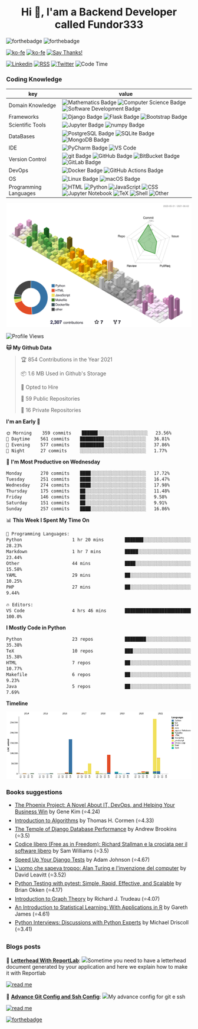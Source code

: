 <h1 align="center">Hi 👋, I'am a Backend Developer called Fundor333</h1>


![forthebadge](https://forthebadge.com/images/badges/you-didnt-ask-for-this.svg)
![forthebadge](https://forthebadge.com/images/badges/powered-by-electricity.svg)

[![ko-fe](https://img.shields.io/badge/Ko--fi-donate-F16061?logo=Ko-fi&style=for-the-badge)](https://ko-fi.com/fundor333)
[![ko-fe](https://img.shields.io/badge/Buy%20me%20a%20coffe-donate-FFDD00?logo=Buy-me-a-Coffee&style=for-the-badge)](https://www.buymeacoffee.com/fundor333)
[![Say Thanks!](https://img.shields.io/badge/Say%20Thanks-thank-1EAEDB.svg?style=for-the-badge)](https://saythanks.io/to/github@fundor333.com)

[![Linkedin](https://img.shields.io/badge/LinkedIn-connect-0077B5?style=for-the-badge&logo=linkedin)](https://www.linkedin.com/in/%F0%9F%90%8D-matteo-scarpa-78969263/
)
[![RSS](https://img.shields.io/badge/RSS-read-FFA500?logo=rss&style=for-the-badge)](https:fundor333.com/index.xml)
[![Twitter](https://img.shields.io/badge/Twitter-follow-1DA1F2?logo=twitter&style=for-the-badge)](https://twitter.com/fundor333)
![Code Time](https://img.shields.io/endpoint?url=https://codetime-api.datreks.com/badge/1371?logoColor=white%26project=%26recentMS=0%26showProject=false&style=for-the-badge)

### Coding Knowledge

key                      |value
-------------------------|-------------------------------------------------------------------
Domain Knowledge         | ![Mathematics Badge](https://img.shields.io/badge/-Mathematics-f73e3e?style=for-the-badge&logo=mathworks&logoColor=white&color=f73e3e) ![Computer Science Badge](https://img.shields.io/badge/-Computer%20Science-7b18a2?style=for-the-badge&logo=smartthings&logoColor=white&color=7b18a2) ![Software Development Badge](https://img.shields.io/badge/-Software%20Development-fbc157?style=for-the-badge&logo=webpack&logoColor=000&color=fbc157)
Frameworks               | ![Django Badge](https://img.shields.io/badge/-Django-092E20?style=for-the-badge&logo=Django&logoColor=white&color=092E20) ![Flask Badge](https://img.shields.io/badge/-Flask-000000?style=for-the-badge&logo=Flask&logoColor=white&color=000000)  ![Bootstrap Badge](https://img.shields.io/badge/-Bootstrap-7952B3?style=for-the-badge&logo=Bootstrap&logoColor=white&color=7952B3)
Scientific Tools         | ![Jupyter Badge](https://img.shields.io/badge/-Jupyter-F37626?style=for-the-badge&logo=Jupyter&logoColor=white&color=F37626) ![numpy Badge](https://img.shields.io/badge/-numpy-013243?style=for-the-badge&logo=numpy&logoColor=white&color=013243)
DataBases                | ![PostgreSQL Badge](https://img.shields.io/badge/-PostgreSQL-336791?style=for-the-badge&logo=PostgreSQL&logoColor=white&color=336791) ![SQLite Badge](https://img.shields.io/badge/-SQLite-003B57?style=for-the-badge&logo=SQLite&logoColor=white&color=003B57) ![MongoDB Badge](https://img.shields.io/badge/-MongoDB-47A248?style=for-the-badge&logo=MongoDB&logoColor=white&color=47A248) 
IDE               | ![PyCharm Badge](https://img.shields.io/badge/-PyCharm-000?style=for-the-badge&logo=PyCharm&logoColor=white&color=000)  ![VS Code](https://img.shields.io/badge/visualstudiocode-blue.svg?logo=visual-studio-code&style=for-the-badge)
Version Control          | ![git Badge](https://img.shields.io/badge/-git-F05032?style=for-the-badge&logo=git&logoColor=white&color=F05032) ![GitHub Badge](https://img.shields.io/badge/-GitHub-181717?style=for-the-badge&logo=GitHub&logoColor=white&color=181717) ![BitBucket Badge](https://img.shields.io/badge/-BitBucket-0052CC?style=for-the-badge&logo=BitBucket&logoColor=white&color=0052CC) ![GitLab Badge](https://img.shields.io/badge/-GitLab-F05032?style=for-the-badge&logo=GitLab&logoColor=white&color=FCA121)
DevOps                   | ![Docker Badge](https://img.shields.io/badge/-Docker-2496ED?style=for-the-badge&logo=Docker&logoColor=white&color=2496ED) ![GitHub Actions Badge](https://img.shields.io/badge/-GitHub%20Actions-2088FF?style=for-the-badge&logo=GitHub%20Actions&logoColor=white&color=2088FF) 
OS                       | ![Linux Badge](https://img.shields.io/badge/-Linux-FCC624?style=for-the-badge&logo=Linux&logoColor=000&color=FCC624) ![macOS Badge](https://img.shields.io/badge/-macOS-000?style=for-the-badge&logo=Apple&logoColor=white&color=000)
Programming Languages    | ![HTML](https://img.shields.io/badge/HTML-38.4%25-%23e34c26?style=for-the-badge&logo=HTML&logoColor=%23e34c26&color=%23e34c26) ![Python](https://img.shields.io/badge/Python-27.8%25-%233572A5?style=for-the-badge&logo=Python&logoColor=%233572A5&color=%233572A5) ![JavaScript](https://img.shields.io/badge/JavaScript-13.4%25-%23f1e05a?style=for-the-badge&logo=JavaScript&logoColor=%23f1e05a&color=%23f1e05a) ![CSS](https://img.shields.io/badge/CSS-7.3%25-%23563d7c?style=for-the-badge&logo=CSS&logoColor=%23563d7c&color=%23563d7c) ![Jupyter Notebook](https://img.shields.io/badge/Jupyter%20Notebook-6.1%25-%23DA5B0B?style=for-the-badge&logo=Jupyter%20Notebook&logoColor=%23DA5B0B&color=%23DA5B0B) ![TeX](https://img.shields.io/badge/TeX-2%25-%233D6117?style=for-the-badge&logo=TeX&logoColor=%233D6117&color=%233D6117) ![Shell](https://img.shields.io/badge/Shell-1.4%25-%2389e051?style=for-the-badge&logo=Shell&logoColor=%2389e051&color=%2389e051) ![Other](https://img.shields.io/badge/Other-3.1%25-%23ededed?style=for-the-badge&logo=Other&logoColor=%23ededed&color=%23ededed) 

![](./profile-3d-contrib/profile-season-animate.svg)

<!--START_SECTION:waka-->
![Profile Views](http://img.shields.io/badge/Profile%20Views-299-blue)

**🐱 My Github Data** 

> 🏆 854 Contributions in the Year 2021
 > 
> 📦 1.6 MB Used in Github's Storage 
 > 
> 💼 Opted to Hire
 > 
> 📜 59 Public Repositories 
 > 
> 🔑 16 Private Repositories  
 > 
**I'm an Early 🐤** 

```text
🌞 Morning    359 commits    ██████░░░░░░░░░░░░░░░░░░░   23.56% 
🌆 Daytime    561 commits    █████████░░░░░░░░░░░░░░░░   36.81% 
🌃 Evening    577 commits    █████████░░░░░░░░░░░░░░░░   37.86% 
🌙 Night      27 commits     ░░░░░░░░░░░░░░░░░░░░░░░░░   1.77%

```
📅 **I'm Most Productive on Wednesday** 

```text
Monday       270 commits    ████░░░░░░░░░░░░░░░░░░░░░   17.72% 
Tuesday      251 commits    ████░░░░░░░░░░░░░░░░░░░░░   16.47% 
Wednesday    274 commits    ████░░░░░░░░░░░░░░░░░░░░░   17.98% 
Thursday     175 commits    ██░░░░░░░░░░░░░░░░░░░░░░░   11.48% 
Friday       146 commits    ██░░░░░░░░░░░░░░░░░░░░░░░   9.58% 
Saturday     151 commits    ██░░░░░░░░░░░░░░░░░░░░░░░   9.91% 
Sunday       257 commits    ████░░░░░░░░░░░░░░░░░░░░░   16.86%

```


📊 **This Week I Spent My Time On** 

```text
💬 Programming Languages: 
Python                   1 hr 20 mins        ███████░░░░░░░░░░░░░░░░░░   28.23% 
Markdown                 1 hr 7 mins         █████░░░░░░░░░░░░░░░░░░░░   23.44% 
Other                    44 mins             ████░░░░░░░░░░░░░░░░░░░░░   15.58% 
YAML                     29 mins             ██░░░░░░░░░░░░░░░░░░░░░░░   10.25% 
PHP                      27 mins             ██░░░░░░░░░░░░░░░░░░░░░░░   9.44%

🔥 Editors: 
VS Code                  4 hrs 46 mins       █████████████████████████   100.0%

```

**I Mostly Code in Python** 

```text
Python                   23 repos            ████████░░░░░░░░░░░░░░░░░   35.38% 
TeX                      10 repos            ███░░░░░░░░░░░░░░░░░░░░░░   15.38% 
HTML                     7 repos             ██░░░░░░░░░░░░░░░░░░░░░░░   10.77% 
Makefile                 6 repos             ██░░░░░░░░░░░░░░░░░░░░░░░   9.23% 
Java                     5 repos             ██░░░░░░░░░░░░░░░░░░░░░░░   7.69%

```


**Timeline**

![Chart not found](https://raw.githubusercontent.com/fundor333/fundor333/master/charts/bar_graph.png) 


<!--END_SECTION:waka-->

### Books suggestions
<!-- GOODREADS-LIST:START -->
- [The Phoenix Project: A Novel About IT, DevOps, and Helping Your Business Win](https://www.goodreads.com/review/show/3986076614?utm_medium=api&utm_source=rss) by Gene Kim (⭐️4.24)
- [Introduction to Algorithms](https://www.goodreads.com/review/show/3979104930?utm_medium=api&utm_source=rss) by Thomas H. Cormen (⭐️4.33)
- [The Temple of Django Database Performance](https://www.goodreads.com/review/show/3904584133?utm_medium=api&utm_source=rss) by Andrew Brookins (⭐️3.5)
- [Codice libero (Free as in Freedom): Richard Stallman e la crociata per il software libero](https://www.goodreads.com/review/show/3979088374?utm_medium=api&utm_source=rss) by Sam  Williams (⭐️3.5)
- [Speed Up Your Django Tests](https://www.goodreads.com/review/show/3979084324?utm_medium=api&utm_source=rss) by Adam    Johnson (⭐️4.67)
- [L'uomo che sapeva troppo: Alan Turing e l'invenzione del computer](https://www.goodreads.com/review/show/3379551629?utm_medium=api&utm_source=rss) by David Leavitt (⭐️3.52)
- [Python Testing with pytest: Simple, Rapid, Effective, and Scalable](https://www.goodreads.com/review/show/3379582780?utm_medium=api&utm_source=rss) by Brian Okken (⭐️4.17)
- [Introduction to Graph Theory](https://www.goodreads.com/review/show/3385145021?utm_medium=api&utm_source=rss) by Richard J. Trudeau (⭐️4.07)
- [An Introduction to Statistical Learning: With Applications in R](https://www.goodreads.com/review/show/3385145297?utm_medium=api&utm_source=rss) by Gareth James (⭐️4.61)
- [Python Interviews: Discussions with Python Experts](https://www.goodreads.com/review/show/3385147261?utm_medium=api&utm_source=rss) by Michael Driscoll (⭐️3.41)
<!-- GOODREADS-LIST:END -->

### Blogs posts
<!-- BLOG-POST-LIST:START -->
 🧋 [**Letterhead With ReportLab**](https://fundor333.com/post/2021/letterhead-with-reportlab/): <img src="https://fundor333.com/post/2021/letterhead-with-reportlab/Letterhead-with-ReportLab.jpg"/>Sometime you need to have a letterhead document generated by your application and here we explain how to make it with Reportlab 
 
 [![read me](https://img.shields.io/badge/READ%20MORE-blue?style=for-the-badge)](https://fundor333.com/post/2021/letterhead-with-reportlab/) 

 🍵 [**Advance Git Config and Ssh Config**](https://fundor333.com/post/2021/advance-git-config-and-ssh-config/): <img src="https://fundor333.com/post/2021/advance-git-config-and-ssh-config/Advance-git-config-and-ssh-config.jpg"/>My advance config for git e ssh 
 
 [![read me](https://img.shields.io/badge/READ%20MORE-blue?style=for-the-badge)](https://fundor333.com/post/2021/advance-git-config-and-ssh-config/) 
<!-- BLOG-POST-LIST:END -->

[![forthebadge](https://forthebadge.com/images/badges/check-it-out.svg)](https://fundor333.com)
